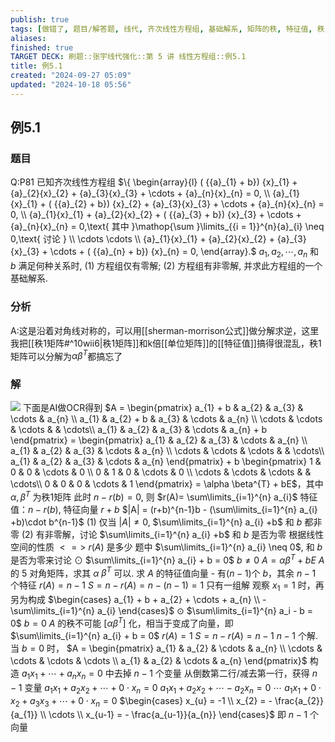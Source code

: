 ```yaml
---
publish: true
tags: [做错了, 题目/解答题, 线代, 齐次线性方程组, 基础解系, 矩阵的秩, 特征值, 秩1矩阵, 矩阵分解]
aliases: 
finished: true
TARGET DECK: 刷题::张宇线代强化::第 5 讲 线性方程组::例5.1
title: 例5.1
created: "2024-09-27 05:09"
updated: "2024-10-18 05:56"
---
```

## 例5.1
### 题目
Q:P81 已知齐次线性方程组 $\{ \begin{array}{l} ( {{a}_{1} + b}) {x}_{1} + {a}_{2}{x}_{2} + {a}_{3}{x}_{3} + \cdots + {a}_{n}{x}_{n} = 0, \\ {a}_{1}{x}_{1} + ( {{a}_{2} + b}) {x}_{2} + {a}_{3}{x}_{3} + \cdots + {a}_{n}{x}_{n} = 0, \\ {a}_{1}{x}_{1} + {a}_{2}{x}_{2} + ( {{a}_{3} + b}) {x}_{3} + \cdots + {a}_{n}{x}_{n} = 0,\text{ 其中 }\mathop{\sum }\limits_{{i = 1}}^{n}{a}_{i} \neq 0,\text{ 讨论 } \\ \cdots \cdots \\ {a}_{1}{x}_{1} + {a}_{2}{x}_{2} + {a}_{3}{x}_{3} + \cdots + ( {{a}_{n} + b}) {x}_{n} = 0, \end{array}.$
${a}_{1},{a}_{2},\cdots ,{a}_{n}$ 和 $b$ 满足何种关系时,
(1) 方程组仅有零解;
(2) 方程组有非零解, 并求此方程组的一个基础解系.
### 分析
A:这是沿着对角线对称的，可以用[[sherman-morrison公式]]做分解求逆，这里我把[[秩1矩阵#^10wii6|秩1矩阵]]和k倍[[单位矩阵]]的[[特征值]]搞得很混乱，秩1矩阵可以分解为$\alpha \beta^{T}$都搞忘了
### 解 
![](https://img.hwenyi.live/202410181317466.webp)
下面是AI做OCR得到
$A =  \begin{pmatrix} a_{1} + b & a_{2} & a_{3} & \cdots & a_{n} \\ a_{1} & a_{2} + b & a_{3} & \cdots & a_{n} \\ \cdots & \cdots & \cdots &  & \cdots\\ a_{1} & a_{2} & a_{3} & \cdots & a_{n} + b \end{pmatrix} = \begin{pmatrix} a_{1} & a_{2} & a_{3} & \cdots & a_{n} \\ a_{1} & a_{2} & a_{3} & \cdots & a_{n} \\ \cdots & \cdots & \cdots &  & \cdots\\ a_{1} & a_{2} & a_{3} & \cdots & a_{n} \end{pmatrix} + b \begin{pmatrix} 1 & 0 & 0 & \cdots & 0 \\ 0 & 1 & 0 & \cdots & 0 \\ \cdots & \cdots & \cdots &  & \cdots\\ 0 & 0 & 0 & \cdots & 1 \end{pmatrix} = \alpha \beta^{T} + bE$，其中 $\alpha,\beta^{T}$ 为秩1矩阵
此时 $n-r(b)=0$, 则 $r(A)= \sum\limits_{i=1}^{n} a_{i}$
特征值：$n-r(b)$, 特征向量 $r+b$
$|A| = (r+b)^{n-1}b - (\sum\limits_{i=1}^{n} a_{i} +b)\cdot b^{n-1}$
(1) 仅当 $|A| \neq 0$, $\sum\limits_{i=1}^{n} a_{i} +b$ 和 $b$ 都非零
(2) 有非零解，讨论 $\sum\limits_{i=1}^{n} a_{i} +b$ 和 $b$ 是否为零
根据线性空间的性质 $<=>$ $r(A)$ 是多少
题中 $\sum\limits_{i=1}^{n} a_{i} \neq 0$, 和 $b$ 是否为零来讨论
$\odot$ $\sum\limits_{i=1}^{n} a_{i} + b = 0$ $b \neq 0$
$A = \alpha \beta^{T} + bE$ $A$ 的 $5$ 对角矩阵，求其 $\alpha$ $\beta^{T}$ 可以.
求 $A$ 的特征值向量 - 有($n-1$)个 $b$，其余 $n-1$ 个特征
$r(A) = n-1$ $S= n - r(A) = n-(n-1) = 1$ 只有一组解
观察 $x_{1}=1$ 时，再另为构成 $\begin{cases}  a_{1} + b + a_{2} + \cdots + a_{n} \\ - \sum\limits_{i=1}^{n} a_{i}  \end{cases}$
$\odot$ $\sum\limits_{i=1}^{n} a_i - b = 0$ $b=0$
$A$ 的秩不可能 $[\alpha \beta^{T}]$ 化，相当于变成了向量，即 $\sum\limits_{i=1}^{n} a_{i} + b = 0$ 
$r(A) = 1$ $S=n-r(A) = n-1$ $n-1$ 个解.
当 $b=0$ 时，
$A = \begin{pmatrix} a_{1} & a_{2} & \cdots & a_{n} \\ \cdots & \cdots & \cdots & \cdots \\ a_{1} & a_{2} & \cdots & a_{n} \end{pmatrix}$
构造 $a_{1}x_{1} + \cdots + a_{n}x_{n} = 0$ 中去掉 $n-1$ 个变量
从倒数第二行/减去第一行，获得 $n-1$ 变量
$a_{1}x_{1} + a_{2}x_{2} + \cdots + 0 \cdot x_{n} = 0$
$a_{1}x_{1} + a_{2}x_{2} + \cdots - a_{2}x_{n} = 0$
$\cdots$
$a_{1}x_{1} + 0 \cdot x_{2} + a_{3}x_{3} + \cdots + 0 \cdot x_{n} = 0$
$\begin{cases} x_{u} = -1 \\ x_{2} = - \frac{a_{2}}{a_{1}} \\ \cdots \\ x_{u-1} = - \frac{a_{u-1}}{a_{n}} \end{cases}$
即 $n-1$ 个向量

